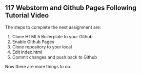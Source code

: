## 117 Webstorm and Github Pages Following Tutorial Video

The steps to complete the next assignment are:
1. Clone HTML5 Boilerplate to your Github
2. Enable Github Pages 
3. Clone repository to your local 
4. Edit index.html
5. Commit changes and push back to Github

Now there are more things to do.